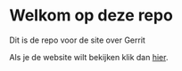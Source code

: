 # Welkom op deze repo

Dit is de repo voor de site over Gerrit

Als je de website wilt bekijken klik dan [hier](https://mirth07.github.io/Git-basics---Mirthe/).
